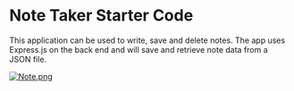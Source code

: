 # Note Taker Starter Code

This application can be used to write, save and delete notes.  The app uses Express.js on the back end and will save and retrieve note data from a JSON file.  


[![Note.png](https://i.postimg.cc/Y0RWtKrS/Note.png)](https://postimg.cc/2Lq6xtBp)
